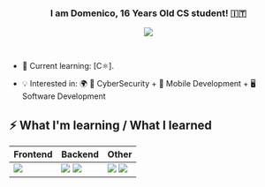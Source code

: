 ### <div align="center" width="200">I am Domenico, 16 Years Old CS student! 🇮🇹</div>

<p align="center">
    <a href="mailto:domenicoavinodeveloper@gmail.com">
        <img src="https://img.shields.io/badge/gmail-%23ff4343.svg?&style=for-the-badge&logo=gmail&logoColor=white" />
    </a>
</p>
  
<br>

- 🧐 Current learning: [C⚛️].

- 💡 Interested in: 🌍 🔐 CyberSecurity + 📴 Mobile Development + 🖥️ Software Development
 

## ⚡ What I'm learning / What I learned

<table>
    <thead>
        <tr>
            <th>Frontend</th>
            <th>Backend</th>
            <th>Other</th>
        </tr>
    </thead>
    <tbody>
        <tr>
            <td>
               <img src="https://img.shields.io/badge/HTML-F4470B?style=for-the-badge&logo=html5&logoColor=white" />
                <img src"https://img.shields.io/badge/JavaScript-323330?style=for-the-badge&logo=javascript&logoColor=F7DF1E" />
            </td>
            <td>
                <img src="https://img.shields.io/badge/Node.js-43853D?style=for-the-badge&logo=node.js&logoColor=white" />
                <img src="https://img.shields.io/badge/CSS-239120?&style=for-the-badge&logo=css3&logoColor=white" />
            </td>
            <td>
                <img src="https://img.shields.io/badge/Python-F7F7F7?style=for-the-badge&logo=python&logoColor=3776AB" /> 
                <img src="https://img.shields.io/badge/C-00599C?style=for-the-badge&logo=c&logoColor=white" />
            </td>
        </tr>
    </tbody>
</table>
